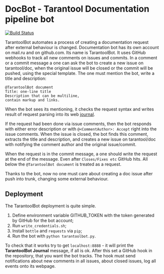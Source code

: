 # DocBot - Tarantool Documentation pipeline bot

[![Build Status](https://travis-ci.org/tarantool/docbot.svg?branch=master)](https://travis-ci.org/tarantool/docbot)

TarantoolBot automates a process of creating a documentation request after
external behaviour is changed. Documentation bot has its own account on mail.ru
and on github.com. Its name is TarantoolBot. It uses GitHub webhooks to track
all new comments on issues and commits. In a comment or a commit message a one
can ask the bot to create a new issue on tarantool/doc, when the original issue
will be closed or the commit will be pushed, using the special template. The one
must mention the bot, write a title and description:
```
@TarantoolBot document
Title: one-line title
Description that can be multiline,
contain markup and links.
```
When the bot sees its mentioning, it checks the request syntax and writes result
of request parsing into its web [journal](http://try.tarantool.org:11116).

If the request had been done via issue comments, then the bot responds with
either error description or with `@<CommentAuthor>: Accept` right into the issue
comments. When the issue is closed, the bot finds this comment, extracts the
title and description, and creates a new issue on tarantool/doc with notifying
the comment author and the original issue/commit.

When the request is in the commit message, a one should write the request at the
end of the message. Even after `Closes/Fixes etc` GitHub hits. All below the
`@TarantoolBot document` is treated as a request.

Thanks to the bot, now no one must care about creating a doc issue after push
into trunk, changing some external behaviour.

## Deployment

The TarantoolBot deployment is quite simple.
1. Define environment variable GITHUB_TOKEN with the token generated by GitHub
   for the bot account;
2. Run `write_credentials.sh`;
3. Install `bottle` and `requests` via `pip`;
4. Run the bot with `python tarantoolbot.py`.

To check that it works try to get `localhost:8888` - it will print the
**TarantoolBot Journal** message, if all is ok. After this set a GitHub hook in
the repository, that you want the bot tracks. The hook must send notifications
about new comments in all issues, about closed issues, log all events onto its
webpage.
